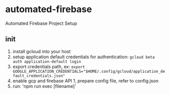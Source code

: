 # automated-firebase
Automated Firebase Project Setup

## init

1. install gcloud into your host
1. setup application default credentials for authentication: `gcloud beta auth application-default login`
1. export credentials path, ex: `export GOOGLE_APPLICATION_CREDENTIALS="$HOME/.config/gcloud/application_default_credentials.json"`
1. enable gcp and firebase API
1, prepare config file, refer to config.json
1. run: 'npm run exec [filename]'
